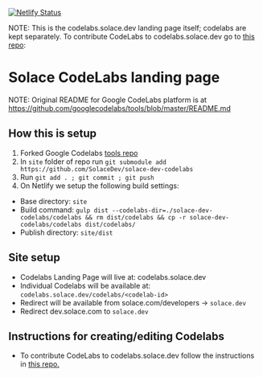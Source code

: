 [![Netlify Status](https://api.netlify.com/api/v1/badges/e66602c6-9a94-4095-a7c4-4e37ff2cdd41/deploy-status)](https://app.netlify.com/sites/focused-beaver-3cc79d/deploys)

NOTE: This is the codelabs.solace.dev landing page itself; codelabs are kept separately. To contribute CodeLabs to codelabs.solace.dev go to [this repo](https://github.com/SolaceDev/solace-dev-codelabs): 

# Solace CodeLabs landing page
NOTE: Original README for Google CodeLabs platform is at https://github.com/googlecodelabs/tools/blob/master/README.md

## How this is setup
1. Forked Google Codelabs [tools repo](https://github.com/googlecodelabs/tools/)
2. In `site` folder of repo run `git submodule add https://github.com/SolaceDev/solace-dev-codelabs`
3. Run `git add . ; git commit ; git push`
4. On Netlify we setup the following build settings:
  * Base directory: `site`
  * Build command: `gulp dist --codelabs-dir=./solace-dev-codelabs/codelabs && rm dist/codelabs && cp -r solace-dev-codelabs/codelabs dist/codelabs/`
  * Publish directory: `site/dist`

## Site setup
- Codelabs Landing Page will live at: codelabs.solace.dev  
- Individual Codelabs will be available at: `codelabs.solace.dev/codelabs/<codelab-id>`
- Redirect will be available from solace.com/developers -> `solace.dev`
- Redirect dev.solace.com to `solace.dev`

## Instructions for creating/editing Codelabs
- To contribute CodeLabs to codelabs.solace.dev follow the instructions in [this repo.](https://github.com/SolaceDev/solace-dev-codelabs) 
